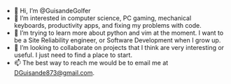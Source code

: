 - 👋 Hi, I’m @GuisandeGolfer
- 👀 I’m interested in computer science, PC gaming, mechanical keyboards, productivity apps, and fixing my problems with code. 
- 🌱 I’m trying to learn more about python and vim at the moment. I want to be a Site Reliability engineer, or Software Development when I grow up.  
- 💞️ I’m looking to collaborate on projects that I think are very interesting or useful. I just need to find a place to start. 
- 📫 The best way to reach me would be to email me at DGuisande873@gmail.com.

<!---
GuisandeGolfer/GuisandeGolfer is a ✨ special ✨ repository because its `README.md` (this file) appears on your GitHub profile.
You can click the Preview link to take a look at your changes.
--->
